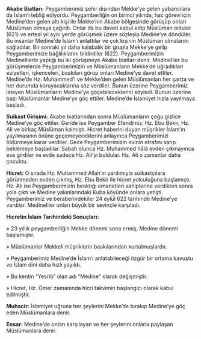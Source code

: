 [//]: # (# **Hz. Muhammed’in &#40;s.a.v.&#41; Medine’ye Hicreti**)

**Akabe Biatları:** Peygamberimiz şehir dışından Mekke’ye gelen yabancılara da İslam’ı tebliğ ediyordu. Peygamberliğin on birinci yılında, hac görevi için Medine’den gelen altı kişi ile Mekke’nin Akabe bölgesinde görüşüp onları Müslüman olmaya çağırdı. Onlar da bu daveti kabul edip Müslüman oldular (621) ve ertesi yıl aynı yerde görüşmek üzere sözleşip Medine’ye döndüler. Bu insanlar Medine’de İslam’ı anlattılar ve çok kişinin Müslüman olmalarını sağladılar. Bir sonraki yıl daha kalabalık bir grupla Mekke’ye gelip Peygamberimize bağlılıklarını bildirdiler (622). Peygamberimizin Medinelilerle yaptığı bu iki görüşmeye Akabe biatları denir. Medineliler bu görüşmelerde Peygamberimizin ve Müslümanların Mekke’de uğradıkları eziyetleri, işkenceleri, baskıları görüp onları Medine’ye davet ettiler. Medine’de Hz. Muhammed’i ve Mekke’den gelen Müslümanları her şartta ve her durumda koruyacaklarına söz verdiler. Bunun üzerine Peygamberimiz isteyen Müslümanların Medine’ye göçebileceklerini söyledi. Bunun üzerine bazı Müslümanlar Medine’ye göç ettiler. Medine’de İslamiyet hızla yayılmaya başladı.

**Suikast Girişimi:** Akabe biatlarından sonra Müslümanların çoğu gizlice Medine’ye göç ettiler. Geride ise Peygamber Efendimiz, Hz. Ebu Bekir, Hz. Ali ve birkaç Müslüman kalmıştı. Hicret haberini duyan müşrikler İslam’ın yayılmasının önüne geçemeyeceklerini anlayınca Peygamberimizi öldürmeye karar verdiler. Gece Peygamberimizin evinin etrafını sarıp beklemeye başladılar. Sabah olunca Hz. Muhammed hâlâ evden çıkmayınca eve girdiler ve evde sadece Hz. Ali’yi buldular. Hz. Ali o zamanlar daha çocuktu.


**Hicret:** O sırada Hz. Muhammed Allah’ın yardımıyla suikastçılara görünmeden evden çıkmış, Hz. Ebu Bekir ile hicret yolculuğuna başlamıştı. Hz. Ali ise Peygamberimizin bıraktığı emanetleri sahiplerine verdikten sonra yola çıktı ve Medine yakınlarındaki Kuba köyünde onlara yetişti. Peygamberimiz ve beraberindekiler 24 eylül 622 tarihinde Medine’ye vardılar. Medineliler onları büyük bir sevinçle karşıladı.


**Hicretin İslam Tarihindeki Sonuçları:**

» 23 yıllık peygamberliğin Mekke dönemi sona ermiş, Medine dönemi başlamıştır.

» Müslümanlar Mekkeli müşriklerin baskılarından kurtulmuşlardır.

» Peygamberimiz Medine’de İslam’ı anlatabileceği özgür bir ortama kavuştu ve İslam dini daha hızlı yayıldı.

» Bu kentin “Yesrib” olan adı “Medine” olarak değişmiştir.

» Hicret, Hz. Ömer zamanında hicri takvimin başlangıcı olarak kabul edilmiştir.

**Muhacir:** İslamiyet uğruna her şeylerini Mekke’de bırakıp Medine’ye göç eden Müslümanlara denir.

**Ensar:** Medine’de onları karşılayan ve her şeylerini onlarla paylaşan Müslümanlara denir.
